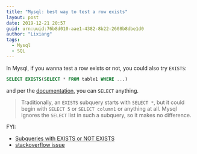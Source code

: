 ```yaml
---
title: "Mysql: best way to test a row exists"
layout: post
date: 2019-12-21 20:57
guid: urn:uuid:76b8d010-aae1-4382-8b22-2608b8dbe1d0
author: "Lixiang"
tags:
  - Mysql
  - SQL
---
```


In Mysql, if you wanna test a row exists or not, you could also try `EXISTS`:

```sql
SELECT EXISTS(SELECT * FROM table1 WHERE ...)
```
and per the [documentation](http://dev.mysql.com/doc/refman/5.0/en/exists-and-not-exists-subqueries.html), you can `SELECT` anything.

>Traditionally, an `EXISTS` subquery starts with `SELECT *`, but it could begin with `SELECT 5` or `SELECT column1` or anything at all. Mysql ignores the `SELECT` list in such a subquery, so it makes no difference.

FYI:

- [Subqueries with EXISTS or NOT EXISTS](http://dev.mysql.com/doc/refman/5.0/en/exists-and-not-exists-subqueries.html)
- [stackoverflow issue](https://stackoverflow.com/questions/1676551/best-way-to-test-if-a-row-exists-in-a-mysql-table)

